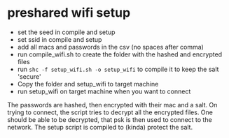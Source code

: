 # preshared wifi setup

- set the seed in compile and setup
- set ssid in compile and setup
- add all macs and passwords in the csv (no spaces after comma)
- run compile_wifi.sh to create the <ssid> folder with the hashed and encrypted files
- run `shc -f setup_wifi.sh -o setup_wifi` to compile it to keep the salt 'secure'
- Copy the <ssid> folder and setup_wifi to target machine
- run setup_wifi on target machine when you want to connect



The passwords are hashed, then encrypted with their mac and a salt. On trying to connect, the script tries to decrypt all the encrypted files. One should be able to be decrypted, that psk is then used to connect to the network. The setup script is compiled to (kinda) protect the salt.